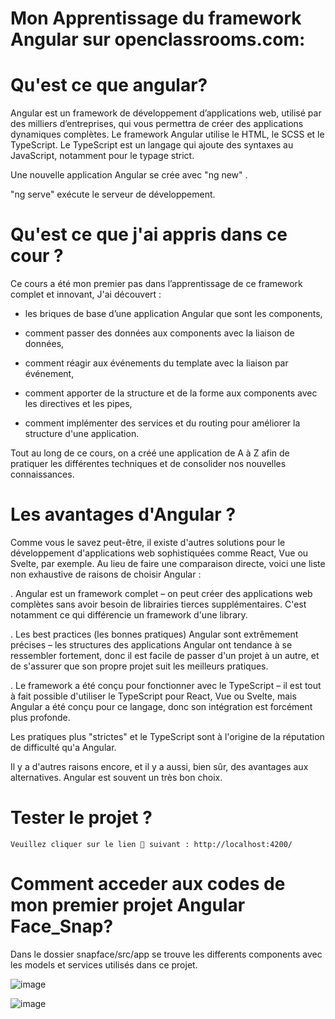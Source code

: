 # Mon Apprentissage du framework Angular sur openclassrooms.com:

# Qu'est ce que angular?
  
  Angular est un framework de développement d’applications web, utilisé par des milliers d’entreprises, qui vous permettra de créer des applications dynamiques             complètes.
  Le framework Angular utilise le HTML, le SCSS et le TypeScript.
  Le TypeScript est un langage qui ajoute des syntaxes au JavaScript, notamment pour le typage strict.
  
  Une nouvelle application Angular se crée avec  "ng new" .
  
  "ng serve"  exécute le serveur de développement.


# Qu'est ce que j'ai appris dans ce cour ?
  
  Ce cours a été mon premier pas dans l’apprentissage de ce framework complet et innovant, J'ai découvert :

  - les briques de base d’une application Angular que sont les components,

  - comment passer des données aux components avec la liaison de données,

  - comment réagir aux événements du template avec la liaison par événement,

  - comment apporter de la structure et de la forme aux components avec les directives et les pipes,

  - comment implémenter des services et du routing pour améliorer la structure d'une application.

Tout au long de ce cours, on a créé une application de A à Z afin de pratiquer les différentes techniques et de consolider nos nouvelles connaissances.

# Les avantages d'Angular ?

  Comme vous le savez peut-être, il existe d'autres solutions pour le développement d'applications web sophistiquées comme React, Vue ou Svelte, par exemple. Au lieu     de faire une comparaison directe, voici une liste non exhaustive de raisons de choisir Angular :

  . Angular est un framework complet – on peut créer des applications web complètes sans avoir besoin de librairies tierces supplémentaires. C'est notamment ce qui         différencie un framework d'une library.

  . Les best practices (les bonnes pratiques) Angular sont extrêmement précises – les structures des applications Angular ont tendance à se ressembler fortement, donc     il est facile de passer d'un projet à un autre, et de s'assurer que son propre projet suit les meilleurs pratiques.

  . Le framework a été conçu pour fonctionner avec le TypeScript – il est tout à fait possible d'utiliser le TypeScript pour React, Vue ou Svelte, mais Angular a été       conçu pour ce langage, donc son intégration est forcément plus profonde.

  Les pratiques plus "strictes" et le TypeScript sont à l'origine de la réputation de difficulté qu'a Angular.

  Il y a d'autres raisons encore, et il y a aussi, bien sûr, des avantages aux alternatives. Angular est souvent un très bon choix.
  
  # Tester le projet ?
  
    Veuillez cliquer sur le lien 🔗 suivant : http://localhost:4200/
  
  # Comment acceder aux codes de mon premier projet Angular Face_Snap?
  
   Dans le dossier snapface/src/app se trouve les differents components avec les models et services utilisés dans ce projet.
    
   ![image](https://user-images.githubusercontent.com/75726215/221439321-b4036050-fccf-47d3-b30d-3e6cb5833480.png)

   ![image](https://user-images.githubusercontent.com/75726215/221439383-28fcc21f-ef5f-4986-807f-027039f340a7.png)

    

